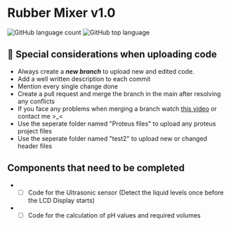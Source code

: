 # Rubber Mixer v1.0
![GitHub language count](https://img.shields.io/github/languages/count/wkmilanswanthra/test2)
![GitHub top language](https://img.shields.io/github/languages/top/wkmilanswanthra/test2?color=yellow)
## :eyes: Special considerations when uploading code
* Always create a **_new branch_** to upload new and edited code.
* Add a well written description to each commit
* Mention every single change done
* Create a pull request and merge the branch in the main after resolving any conflicts
* If you face any problems when merging a branch watch [this video](https://youtu.be/9j0AOrO0dnw?t=1086) or contact me >_< 
* Use the seperate folder named "Proteus files" to upload any proteus project files 
* Use the seperate folder named "test2" to upload new or changed header files 

## Components that need to be completed
* - [ ] Code for the Ultrasonic sensor (Detect the liquid levels once before the LCD Display starts)
* - [ ] Code for the calculation of pH values and required volumes

